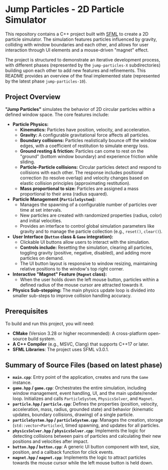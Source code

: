 # Jump Particles - 2D Particle Simulator

This repository contains a C++ project built with [SFML](https://www.sfml-dev.org/) to create a 2D particle simulator. The simulation features particles influenced by gravity, colliding with window boundaries and each other, and allows for user interaction through UI elements and a mouse-driven "magnet" effect.

The project is structured to demonstrate an iterative development process, with different phases (represented by the `jump-particles-X` subdirectories) building upon each other to add new features and refinements. This README provides an overview of the final implemented state (represented by the latest phase `jump-particles-10`).

## Project Overview

**"Jump Particles"** simulates the behavior of 2D circular particles within a defined window space. The core features include:

*   **Particle Physics:**
    *   **Kinematics:** Particles have position, velocity, and acceleration.
    *   **Gravity:** A configurable gravitational force affects all particles.
    *   **Boundary collisions:** Particles realistically bounce off the window edges, with a coefficient of restitution to simulate energy loss.
    *   **Ground resting & friction:** Particles can come to rest on the "ground" (bottom window boundary) and experience friction while sliding.
    *   **Particle-Particle collisions:** Circular particles detect and respond to collisions with each other. The response includes positional correction (to resolve overlap) and velocity changes based on elastic collision principles (approximating restitution).
    *   **Mass proportional to size:** Particles are assigned a mass proportional to their area (radius squared).
*   **Particle Management (`ParticleSystem`):**
    *   Manages the spawning of a configurable number of particles over time at set intervals.
    *   New particles are created with randomized properties (radius, color) and initial velocities.
    *   Provides an interface to control global simulation parameters like gravity and to manage the particle collection (e.g., `reset()`, `clear()`).
*   **User Interface (`Button` class & `Game` integration):**
    *   Clickable UI buttons allow users to interact with the simulation.
    *   **Controls include:** Resetting the simulation, clearing all particles, toggling gravity (positive, negative, disabled), and adding more particles on demand.
    *   The UI button layout is responsive to window resizing, maintaining relative positions to the window's top right corner.
*   **Interactive "Magnet" Feature (`Magnet` class):**
    *   When the user holds down the left mouse button, particles within a defined radius of the mouse cursor are attracted towards it.
*   **Physics Sub-stepping:** The main physics update loop is divided into smaller sub-steps to improve collision handling accuracy.

## Prerequisites

To build and run this project, you will need:
- **CMake** (Version 3.28 or higher recommended): A cross-platform open-source build system.
- **A C++ Compiler** (e.g., MSVC, Clang) that supports C++17 or later.
- **SFML Libraries**: The project uses SFML v3.0.1.

## Summary of Source Files (based on latest phase)

*   **`main.cpp`**: Entry point of the application, creates and runs the `Game` instance.
*   **`game.hpp` / `game.cpp`**: Orchestrates the entire simulation, including window management, event handling, UI, and the main update/render loop. Initializes and calls `ParticleSystem`, `PhysicsSolver`, and `Magnet`.
*   **`particle.hpp` / `particle.cpp`**: Defines the properties (position, velocity, acceleration, mass, radius, grounded state) and behavior (kinematic updates, boundary collisions, drawing) of a single particle.
*   **`particleSystem.hpp` / `particleSystem.cpp`**: Manages the creation, storage (`std::vector<Particle>`), timed spawning, and updates for all particles.
*   **`physicsSolver.hpp` / `physicsSolver.cpp`**: Implements the logic for detecting collisions between pairs of particles and calculating their new positions and velocities after impact.
*   **`button.hpp` / `button.cpp`**: A generic UI button component with text, size, position, and a callback function for click events.
*   **`magnet.hpp` / `magnet.cpp`**: Implements the logic to attract particles towards the mouse cursor while the left mouse button is held down.